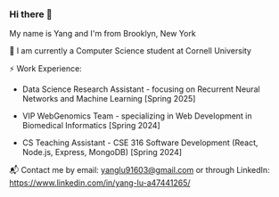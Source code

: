 ### Hi there 👋

My name is Yang and I'm from Brooklyn, New York

🏫 I am currently a Computer Science student at Cornell University

⚡ Work Experience:

* Data Science Research Assistant - focusing on Recurrent Neural Networks and Machine Learning [Spring 2025]

* VIP WebGenomics Team - specializing in Web Development in Biomedical Informatics [Spring 2024]
  
* CS Teaching Assistant - CSE 316 Software Development (React, Node.js, Express, MongoDB) [Spring 2024]

📬 Contact me by email: yanglu91603@gmail.com or through LinkedIn: https://www.linkedin.com/in/yang-lu-a47441265/
